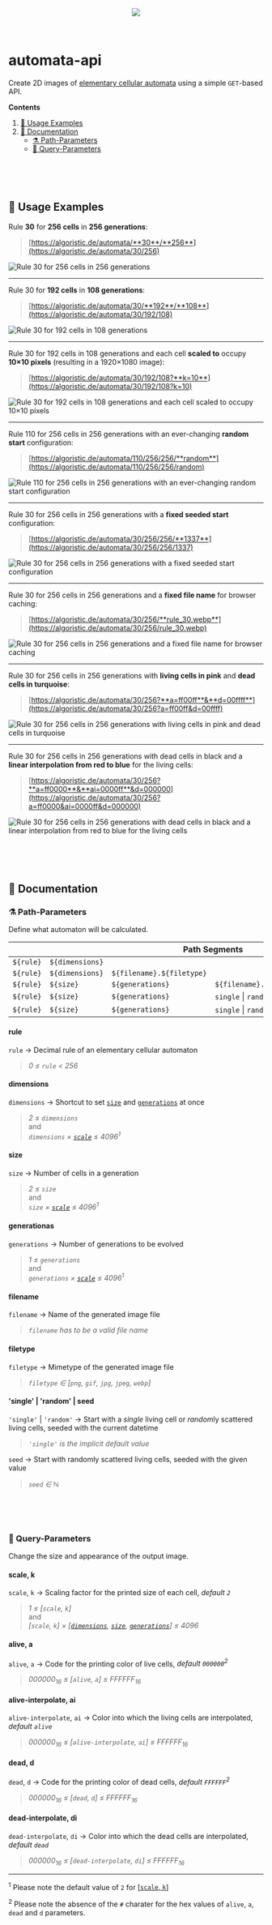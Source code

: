 <p align="center">
  <img src="https://algoristic.de/automata/90/126?a=ff0000&ai=0000ff&d=000000">
</p>

<br>

# automata-api

Create 2D images of [elementary cellular automata](https://en.wikipedia.org/wiki/Elementary_cellular_automaton) using a simple `GET`-based API.

**Contents**

1. [🚀 Usage Examples](#-usage-examples)
1. [📝 Documentation](#-documentation)
   - [⚗️ Path-Parameters](#️-path-parameters)
   - [🎨 Query-Parameters](#-query-parameters)

<br>
<br>
<br>

## 🚀 Usage Examples

Rule **30** for **256 cells** in **256 generations**:

> [https://algoristic.de/automata/**30**/**256**](https://algoristic.de/automata/30/256)

![Rule 30 for 256 cells in 256 generations](https://algoristic.de/automata/30/256)

---

Rule 30 for **192 cells** in **108 generations**:

> [https://algoristic.de/automata/30/**192**/**108**](https://algoristic.de/automata/30/192/108)

![Rule 30 for 192 cells in 108 generations](https://algoristic.de/automata/30/192/108)

---

Rule 30 for 192 cells in 108 generations and each cell **scaled to** occupy **10&times;10 pixels** (resulting in a 1920&times;1080 image):

> [https://algoristic.de/automata/30/192/108?**k=10**](https://algoristic.de/automata/30/192/108?k=10)

![Rule 30 for 192 cells in 108 generations and each cell scaled to occupy 10×10 pixels](https://algoristic.de/automata/30/192/108?k=10)

---

Rule 110 for 256 cells in 256 generations with an ever-changing **random start** configuration:

> [https://algoristic.de/automata/110/256/256/**random**](https://algoristic.de/automata/110/256/256/random)

![Rule 110 for 256 cells in 256 generations with an ever-changing random start configuration](https://algoristic.de/automata/110/256/256/random)

---

Rule 30 for 256 cells in 256 generations with a **fixed seeded start** configuration:

> [https://algoristic.de/automata/30/256/256/**1337**](https://algoristic.de/automata/30/256/256/1337)

![Rule 30 for 256 cells in 256 generations with a fixed seeded start configuration](https://algoristic.de/automata/30/256/256/1337)

---

Rule 30 for 256 cells in 256 generations and a **fixed file name** for browser caching:

> [https://algoristic.de/automata/30/256/**rule_30.webp**](https://algoristic.de/automata/30/256/rule_30.webp)

![Rule 30 for 256 cells in 256 generations and a fixed file name for browser caching](https://algoristic.de/automata/30/256/rule_30.webp)

---

Rule 30 for 256 cells in 256 generations with **living cells in pink** and **dead cells in turquoise**:

> [https://algoristic.de/automata/30/256?**a=ff00ff**&**d=00ffff**](https://algoristic.de/automata/30/256?a=ff00ff&d=00ffff)

![Rule 30 for 256 cells in 256 generations with living cells in pink and dead cells in turquoise](https://algoristic.de/automata/30/256?a=ff00ff&d=00ffff)

---

Rule 30 for 256 cells in 256 generations with dead cells in black and a **linear interpolation from red to blue** for the living cells:

> [https://algoristic.de/automata/30/256?**a=ff0000**&**ai=0000ff**&d=000000](https://algoristic.de/automata/30/256?a=ff0000&ai=0000ff&d=000000)

![Rule 30 for 256 cells in 256 generations with dead cells in black and a linear interpolation from red to blue for the living cells](https://algoristic.de/automata/30/256?a=ff0000&ai=0000ff&d=000000)

<br>
<br>
<br>

## 📝 Documentation

### ⚗️ Path-Parameters

Define what automaton will be calculated.

<table>
  <thead>
    <tr>
      <th colspan="5">Path Segments</th>
    </tr>
  </thead>
  <tbody>
    <tr>
      <td><code>${rule}</code></td>
      <td><code>${dimensions}</code></td>
      <td></td>
      <td></td>
      <td></td>
    </tr>
    <tr>
      <td><code>${rule}</code></td>
      <td><code>${dimensions}</code></td>
      <td><code>${filename}.${filetype}</code></td>
      <td></td>
      <td></td>
    </tr>
    <tr>
      <td><code>${rule}</code></td>
      <td><code>${size}</code></td>
      <td><code>${generations}</code></td>
      <td><code>${filename}.${filetype}</code></td>
      <td></td>
    </tr>
    <tr>
      <td><code>${rule}</code></td>
      <td><code>${size}</code></td>
      <td><code>${generations}</code></td>
      <td><code>single</code> | <code>random</code> | <code>${seed}</code></td>
      <td></td>
    </tr>
    <tr>
      <td><code>${rule}</code></td>
      <td><code>${size}</code></td>
      <td><code>${generations}</code></td>
      <td><code>single</code> | <code>random</code> | <code>${seed}</code></td>
      <td><code>${filename}.${filetype}</code></td>
    </tr>
  </tbody>
</table>

#### rule

`rule` &rarr; Decimal rule of an elementary cellular automaton

> _0 &le; `rule` &lt; 256_

#### dimensions

`dimensions` &rarr; Shortcut to set [`size`](#size) and [`generations`](#generationas) at once

> _2 &le; `dimensions`_ \
> and \
> _`dimensions` &times; [`scale`](#scale-k) &le; 4096<sup>1</sup>_

#### size

`size` &rarr; Number of cells in a generation

> _2 &le; `size`_ \
> and \
> _`size` &times; [`scale`](#scale-k) &le; 4096<sup>1</sup>_

#### generationas

`generations` &rarr; Number of generations to be evolved

> _1 &le; `generations`_ \
> and \
> _`generations` &times; [`scale`](#scale-k) &le; 4096<sup>1</sup>_

#### filename

`filename` &rarr; Name of the generated image file

> _`filename` has to be a valid file name_

#### filetype

`filetype` &rarr; Mimetype of the generated image file

> _`filetype` &isin; [`png`, `gif`, `jpg`, `jpeg`, `webp`]_

#### 'single' | 'random' | seed

`'single'` | `'random'` &rarr; Start with a _single_ living cell or <i>random</i>ly scattered living cells, seeded with the current datetime

> _`'single'` is the implicit default value_

`seed` &rarr; Start with randomly scattered living cells, seeded with the given value

> _`seed` &isin; &#8469;_

<br>
<br>
<br>

### 🎨 Query-Parameters

Change the size and appearance of the output image.

#### scale, k

`scale`, `k` &rarr; Scaling factor for the printed size of each cell, _default `2`_

> _1 &le; [`scale`, `k`]_ \
> and \
> _[`scale`, `k`] &times; [[`dimensions`](#dimensions), [`size`](#size), [`generations`](#generationas)] &le; 4096_

#### alive, a

`alive`, `a` &rarr; Code for the printing color of live cells, _default `000000`<sup>2</sup>_

> _000000<sub>16</sub> &le; [`alive`, `a`] &le; FFFFFF<sub>16</sub>_

#### alive-interpolate, ai

`alive-interpolate`, `ai` &rarr; Color into which the living cells are interpolated, _default `alive`_

> _000000<sub>16</sub> &le; [`alive-interpolate`, `ai`] &le; FFFFFF<sub>16</sub>_

#### dead, d

`dead`, `d` &rarr; Code for the printing color of dead cells, _default `FFFFFF`<sup>2</sup>_

> _000000<sub>16</sub> &le; [`dead`, `d`] &le; FFFFFF<sub>16</sub>_

#### dead-interpolate, di

`dead-interpolate`, `di` &rarr; Color into which the dead cells are interpolated, _default `dead`_

> _000000<sub>16</sub> &le; [`dead-interpolate`, `di`] &le; FFFFFF<sub>16</sub>_

---

<sup>1</sup> Please note the default value of `2` for [[`scale`, `k`](#scale-k)]

<sup>2</sup> Please note the absence of the `#` charater for the hex values of `alive`, `a`, `dead` and `d` parameters.
